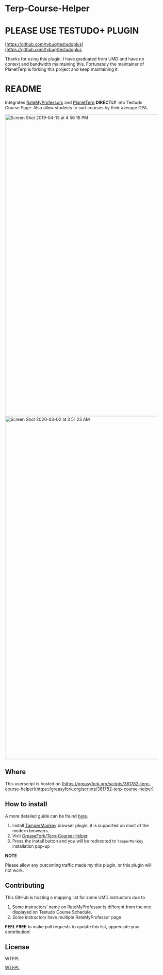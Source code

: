 # Terp-Course-Helper

# PLEASE USE TESTUDO+ PLUGIN

[https://github.com/tybug/testudoplus](https://github.com/tybug/testudoplus

Thanks for using this plugin. I have graduated from UMD and have no context and bandwidth maintaining this. Fortunately the maintainer of PlanetTerp is forking this project and keep maintaining it.

# README

Integrates [RateMyProfessors](https://www.ratemyprofessors.com/) and [PlanetTerp](https://planetterp.com/) **DIRECTLY** into Testudo Course Page. Also allow students to sort courses by their average GPA.

<img width="990" alt="Screen Shot 2019-04-13 at 4 56 19 PM" src="https://user-images.githubusercontent.com/4535844/56085203-75799980-5e0d-11e9-87d6-481fd61043f4.png">

<img width="1126" alt="Screen Shot 2020-03-02 at 3 51 23 AM" src="https://user-images.githubusercontent.com/4535844/75660184-578d7100-5c39-11ea-9cf5-322a3dd8cd9a.png">

## Where

This userscript is hosted on [https://greasyfork.org/scripts/381782-terp-course-helper](https://greasyfork.org/scripts/381782-terp-course-helper)

## How to install

A more detailed guide can be found [here](https://greasyfork.org/).

1. Install [TamperMonkey](https://tampermonkey.net/) browser plugin, it is supported on most of the modern browsers.
2. Visit [GreaseFork/Terp-Course-Helper](https://greasyfork.org/scripts/381782-terp-course-guide)
3. Press the install button and you will be redirected to `TamperMonkey` installation pop-up

**NOTE**

Please allow any outcoming traffic made my this plugin, or this plugin will not work.

## Contributing

This GitHub is hosting a mapping list for some UMD instructors due to

1. Some instructors' name on RateMyProfessor is different from the one displayed on Testudo Course Schedule.
2. Some instructors have multiple RateMyProfessor page

**FEEL FREE** to make pull requests to update this list, appreciate your contribution!

## License

<a href="http://www.wtfpl.net/"><img src="http://www.wtfpl.net/wp-content/uploads/2012/12/wtfpl-badge-4.png" width="80" height="15" alt="WTFPL" /></a>
       
[WTFPL](http://www.wtfpl.net/)
